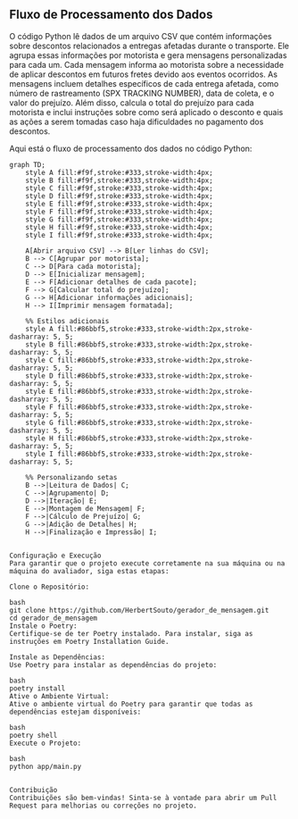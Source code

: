 ## Fluxo de Processamento dos Dados

O código Python lê dados de um arquivo CSV que contém informações sobre descontos relacionados a entregas afetadas durante o transporte. Ele agrupa essas informações por motorista e gera mensagens personalizadas para cada um. Cada mensagem informa ao motorista sobre a necessidade de aplicar descontos em futuros fretes devido aos eventos ocorridos. As mensagens incluem detalhes específicos de cada entrega afetada, como número de rastreamento (SPX TRACKING NUMBER), data de coleta, e o valor do prejuízo. Além disso, calcula o total do prejuízo para cada motorista e inclui instruções sobre como será aplicado o desconto e quais as ações a serem tomadas caso haja dificuldades no pagamento dos descontos.

Aqui está o fluxo de processamento dos dados no código Python:
```mermaid
graph TD;
    style A fill:#f9f,stroke:#333,stroke-width:4px;
    style B fill:#f9f,stroke:#333,stroke-width:4px;
    style C fill:#f9f,stroke:#333,stroke-width:4px;
    style D fill:#f9f,stroke:#333,stroke-width:4px;
    style E fill:#f9f,stroke:#333,stroke-width:4px;
    style F fill:#f9f,stroke:#333,stroke-width:4px;
    style G fill:#f9f,stroke:#333,stroke-width:4px;
    style H fill:#f9f,stroke:#333,stroke-width:4px;
    style I fill:#f9f,stroke:#333,stroke-width:4px;

    A[Abrir arquivo CSV] --> B[Ler linhas do CSV];
    B --> C[Agrupar por motorista];
    C --> D[Para cada motorista];
    D --> E[Inicializar mensagem];
    E --> F[Adicionar detalhes de cada pacote];
    F --> G[Calcular total do prejuízo];
    G --> H[Adicionar informações adicionais];
    H --> I[Imprimir mensagem formatada];

    %% Estilos adicionais
    style A fill:#86bbf5,stroke:#333,stroke-width:2px,stroke-dasharray: 5, 5;
    style B fill:#86bbf5,stroke:#333,stroke-width:2px,stroke-dasharray: 5, 5;
    style C fill:#86bbf5,stroke:#333,stroke-width:2px,stroke-dasharray: 5, 5;
    style D fill:#86bbf5,stroke:#333,stroke-width:2px,stroke-dasharray: 5, 5;
    style E fill:#86bbf5,stroke:#333,stroke-width:2px,stroke-dasharray: 5, 5;
    style F fill:#86bbf5,stroke:#333,stroke-width:2px,stroke-dasharray: 5, 5;
    style G fill:#86bbf5,stroke:#333,stroke-width:2px,stroke-dasharray: 5, 5;
    style H fill:#86bbf5,stroke:#333,stroke-width:2px,stroke-dasharray: 5, 5;
    style I fill:#86bbf5,stroke:#333,stroke-width:2px,stroke-dasharray: 5, 5;

    %% Personalizando setas
    B -->|Leitura de Dados| C;
    C -->|Agrupamento| D;
    D -->|Iteração| E;
    E -->|Montagem de Mensagem| F;
    F -->|Cálculo de Prejuízo| G;
    G -->|Adição de Detalhes| H;
    H -->|Finalização e Impressão| I;


Configuração e Execução
Para garantir que o projeto execute corretamente na sua máquina ou na máquina do avaliador, siga estas etapas:

Clone o Repositório:

bash
git clone https://github.com/HerbertSouto/gerador_de_mensagem.git
cd gerador_de_mensagem
Instale o Poetry:
Certifique-se de ter Poetry instalado. Para instalar, siga as instruções em Poetry Installation Guide.

Instale as Dependências:
Use Poetry para instalar as dependências do projeto:

bash
poetry install
Ative o Ambiente Virtual:
Ative o ambiente virtual do Poetry para garantir que todas as dependências estejam disponíveis:

bash
poetry shell
Execute o Projeto:

bash
python app/main.py


Contribuição
Contribuições são bem-vindas! Sinta-se à vontade para abrir um Pull Request para melhorias ou correções no projeto.







